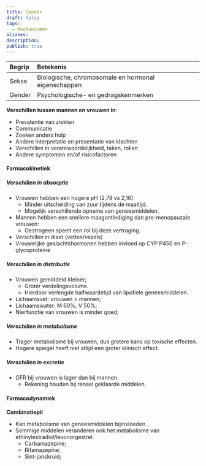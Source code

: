 ```yaml
---
title: Gender
draft: false
tags:
  - Mechanismen
aliases: 
description: 
publish: true
---
```



| Begrip | Betekenis                                           |
|:------ |:--------------------------------------------------- |
| Sekse  | Biologische, chromosomale en hormonal eigenschappen |
| Gender | Psychologische- en gedragskenmerken                                                    |

**Verschillen tussen mannen en vrouwen in**:
- Prevalentie van ziekten
- Communicatie
- Zoeken anders hulp
- Andere interpretatie en presentatie van klachten
- Verschillen in verantwoordelijkheid, taken, rollen
- Andere symptomen en/of risicofactoren

#### Farmacokinetiek
##### Verschillen in absorptie
- Vrouwen hebben een hogere pH (2,79 vs 2,16):
	- Minder uitscheiding van zuur tijdens de maaltijd.
	- Mogelijk verschillende opname van geneesmiddelen.
- Mannen hebben een snellere maagontlediging dan pre-menopauzale vrouwen:
	-  Oestrogeen speelt een rol bij deze vertraging.
- Verschillen in dieet (vetten/vezels)
- Vrouwelijke geslachtshormonen hebben invloed op CYP P450 en P-glycoproteïne

##### Verschillen in distributie
- Vrouwen gemiddeld kleiner;
	- Groter verdelingsvolume.
	- Hierdoor verlengde halfwaardetijd van lipofiele geneesmiddelen.
- Lichaamsvet: vrouwen > mannen;
- Lichaamswater: M 60%, V 50%;
- Nierfunctie van vrouwen is minder goed;

##### Verschillen in metabolisme
- Trager metabolisme bij vrouwen, dus grotere kans op toxische effecten. 
- Hogere spiegel heeft niet altijd een groter klinisch effect. 

##### Verschillen in excretie 
- GFR bij vrouwen is lager dan bij mannen.
	- Rekening houden bij renaal geklaarde middelen. 

#### Farmacodynamiek
**Combinatiepil**
- Kan metabolisme van geneesmiddelen bijinvloeden.
- Sommige middelen veranderen ook het metabolisme van ethinylestradiol/levonorgestrel:
	- Carbamazepine;
	- Rifamazepine;
	- Sint-janskruid;